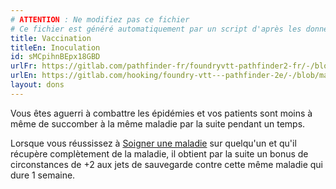 ```yaml
---
# ATTENTION : Ne modifiez pas ce fichier
# Ce fichier est généré automatiquement par un script d'après les données du module Foundry VTT officiel et de sa traduction
title: Vaccination
titleEn: Inoculation
id: sMCpihnBEpx18GBD
urlFr: https://gitlab.com/pathfinder-fr/foundryvtt-pathfinder2-fr/-/blob/master/data/feats/sMCpihnBEpx18GBD.htm
urlEn: https://gitlab.com/hooking/foundry-vtt---pathfinder-2e/-/blob/master/packs/data/feats.db/inoculation.json
layout: dons
---
```

Vous êtes aguerri à combattre les épidémies et vos patients sont moins à même de succomber à la même maladie par la suite pendant un temps.

Lorsque vous réussissez à [Soigner une maladie](../actions/soigner-une-maladie.md) sur quelqu'un et qu'il récupère complètement de la maladie, il obtient par la suite un bonus de circonstances de +2 aux jets de sauvegarde contre cette même maladie qui dure 1 semaine.
